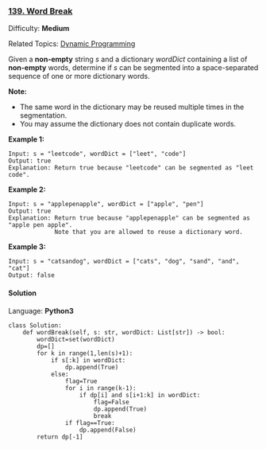 ### [139\. Word Break](https://leetcode.com/problems/word-break/)

Difficulty: **Medium**  

Related Topics: [Dynamic Programming](https://leetcode.com/tag/dynamic-programming/)


Given a **non-empty** string _s_ and a dictionary _wordDict_ containing a list of **non-empty** words, determine if _s_ can be segmented into a space-separated sequence of one or more dictionary words.

**Note:**

*   The same word in the dictionary may be reused multiple times in the segmentation.
*   You may assume the dictionary does not contain duplicate words.

**Example 1:**

```
Input: s = "leetcode", wordDict = ["leet", "code"]
Output: true
Explanation: Return true because "leetcode" can be segmented as "leet code".
```

**Example 2:**

```
Input: s = "applepenapple", wordDict = ["apple", "pen"]
Output: true
Explanation: Return true because "applepenapple" can be segmented as "apple pen apple".
             Note that you are allowed to reuse a dictionary word.
```

**Example 3:**

```
Input: s = "catsandog", wordDict = ["cats", "dog", "sand", "and", "cat"]
Output: false
```


#### Solution

Language: **Python3**

```python3
class Solution:
    def wordBreak(self, s: str, wordDict: List[str]) -> bool:
        wordDict=set(wordDict)
        dp=[]
        for k in range(1,len(s)+1):
            if s[:k] in wordDict:
                dp.append(True)
            else:
                flag=True
                for i in range(k-1):
                    if dp[i] and s[i+1:k] in wordDict:
                        flag=False
                        dp.append(True)
                        break
                if flag==True:
                    dp.append(False)
        return dp[-1]
```